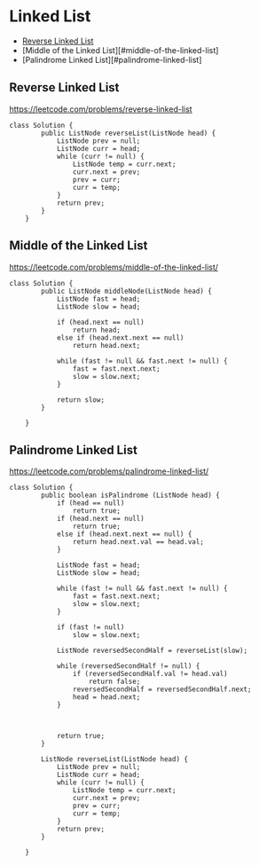 # Linked List


+ [Reverse Linked List](#reverse-linked-list)
+ [Middle of the Linked List][#middle-of-the-linked-list]
+ [Palindrome Linked List][#palindrome-linked-list]

## Reverse Linked List

https://leetcode.com/problems/reverse-linked-list

```
class Solution {
        public ListNode reverseList(ListNode head) {
            ListNode prev = null;
            ListNode curr = head;
            while (curr != null) {
                ListNode temp = curr.next;
                curr.next = prev;
                prev = curr;
                curr = temp;
            }
            return prev;
        }
    }
```

## Middle of the Linked List

https://leetcode.com/problems/middle-of-the-linked-list/
```
class Solution {
        public ListNode middleNode(ListNode head) {
            ListNode fast = head;
            ListNode slow = head;

            if (head.next == null)
                return head;
            else if (head.next.next == null)
                return head.next;

            while (fast != null && fast.next != null) {
                fast = fast.next.next;
                slow = slow.next;
            }

            return slow;
        }

    }
```

## Palindrome Linked List

https://leetcode.com/problems/palindrome-linked-list/
```
class Solution {
        public boolean isPalindrome (ListNode head) {
            if (head == null)
                return true;
            if (head.next == null)
                return true;
            else if (head.next.next == null) {
                return head.next.val == head.val;
            }

            ListNode fast = head;
            ListNode slow = head;

            while (fast != null && fast.next != null) {
                fast = fast.next.next;
                slow = slow.next;
            }

            if (fast != null)
                slow = slow.next;

            ListNode reversedSecondHalf = reverseList(slow);

            while (reversedSecondHalf != null) {
                if (reversedSecondHalf.val != head.val)
                    return false;
                reversedSecondHalf = reversedSecondHalf.next;
                head = head.next;
            }



            return true;
        }

        ListNode reverseList(ListNode head) {
            ListNode prev = null;
            ListNode curr = head;
            while (curr != null) {
                ListNode temp = curr.next;
                curr.next = prev;
                prev = curr;
                curr = temp;
            }
            return prev;
        }

    }
```
